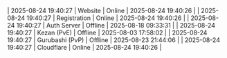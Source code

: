 | 2025-08-24 19:40:27 | Website | Online | 2025-08-24 19:40:26 |
| 2025-08-24 19:40:27 | Registration | Online | 2025-08-24 19:40:26 |
| 2025-08-24 19:40:27 | Auth Server | Offline | 2025-08-18 09:33:31 |
| 2025-08-24 19:40:27 | Kezan (PvE) | Offline | 2025-08-03 17:58:02 |
| 2025-08-24 19:40:27 | Gurubashi (PvP) | Offline | 2025-08-23 21:44:06 |
| 2025-08-24 19:40:27 | Cloudflare | Online | 2025-08-24 19:40:26 |

